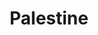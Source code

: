 ---
title: Palestine
crosslinks:
- IsraelPalestine
- Israel
- place
- ukraine
- TheFarLeftSide
- ireland
- worldnews
- humanrights
- placehearts
- ipcirclejerk
- conspiracy
- politics
- security
- pics
- Ramallah
- Doner
- kawaii
- racism
- canada
---
